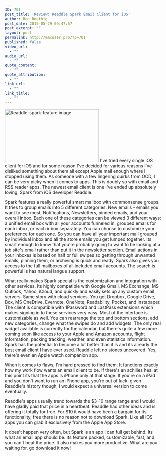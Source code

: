 ```yaml
---
ID: 701
post_title: 'Review: Readdle Spark Email Client for iOS'
author: Ben Roethig
post_date: 2015-05-29 09:47:57
post_excerpt: ""
layout: post
permalink: http://macuser.pro/?p=701
published: false
video_url:
  - ""
audio_url:
  - ""
quote_content:
  - ""
quote_attribution:
  - ""
link_url:
  - ""
link_title:
  - ""
---
```

<a href="http://macuser.pro/wp-content/uploads/2015/05/Readdle-spark-feature-image.png"><img src="http://macuser.pro/wp-content/uploads/2015/05/Readdle-spark-feature-image-300x169.png" alt="Readdle-spark-feature image" width="300" height="169" class="alignnone size-medium wp-image-702" /></a>
I've tried every single iOS client for iOS and for some reason I've decided for various reasons I've disliked something about them all except Apple mail enough where I stopped using them.  As someone with a few lingering quirks from OCD, I can be very picky when it comes to apps.  This is doubly so with email and RSS reader apps.  The newest email client is one I've ended up absolutely loving, Spark from iOS developer Readdle.

Spark features a really powerful smart mailbox with commonsense groups.  It tries to group emails into 5 different categories: New emails - emails you want to see most, Notifications,  Newsletters, pinned emails, and your overall inbox.  Each one of these categories can be viewed 3 different ways: a unified email box with all your accounts funneled in, grouped emails for each inbox, or each inbox separately.  You can choose to customize your preference for each one.  So you can have all your important mail grouped by individual inbox and all the store emails you get lumped together.  Its smart enough to know that you're probably going to want to be looking at a job site's email rather than put it in the newsletter section.  Email actions in your inboxes is based on half or full swipes so getting through unwanted emails, pinning them, or archiving  is quick and ready.  Spark also gives you access to the full mailboxes of all included email accounts.  The search is powerful is has natural langue support.

What really makes Spark special is the customization and integration with other services.  Its highly compatible with Google Gmail, MS Exchange, MS Outlook, Yahoo, iCloud, and quickly and easily sets up any custom email servers.  Same story with cloud services.  You get Dropbox, Google Drive, Box, MS OneDrive, Evernote, OneNote, Readability, Pocket, and Instapaper.  The client is compatible with 1Password and LastPass extensions which makes signing in to these services very easy.  Most of the interface is customizable as well.  You can rearrange the top and bottom sections, add new categories, change what the swipes do and add widgets.  The only real widget available is currently for the calendar, but there's quite a few more coming soon like access to your Apple and Amazon accounts, flight information, packing tracking, weather, and even statistics information.  Spark has the potential to become a lot better than it is and its already the best email client I have ever used.  Readdle left no stones uncovered.  Yes, there's even an Apple watch companion app.

When it comes to flaws, I'm hard pressed to find them.  It functions exactly how my work flow wants an email client to be.  If there's an achilles heal at this point its that the apps is iPhone only at that stage.  If you're on a iPad and you don't want to run an iPhone app, you're out of luck.  given Readdle's history though, I would expect a universal version to come eventually.

Readdle's apps usually trend towards the $3-10 range range and I would have gladly paid that price in a heartbeat.  Readdle had other ideas and is offering it totally for free.  For $10 it would have been a bargain for its functionality, free there is no reason not to download Spark.  Like all iOS apps you can grab it exclusively from the Apple App Store.

It does't happen very often, but Spark is an app I can full get behind.  Its what an email app should be.  Its feature packed, customizable, fast, and you can't beat the price.  It also makes you more productive.  What are you waiting for, go download it now!